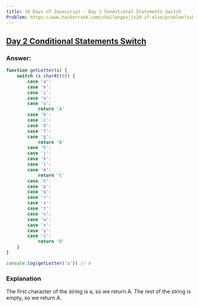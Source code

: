 ```yaml
---
title: 10 Days of Javascript - Day 2 Conditional Statements Switch
Problem: https://www.hackerrank.com/challenges/js10-if-else/problem?isFullScreen=true
---
```


## [Day 2 Conditional Statements Switch](https://www.hackerrank.com/challenges/js10-if-else/problem?isFullScreen=true)

### **Answer:**

```js
function getLetter(s) {
	switch (s.charAt(0)) {
		case 'a':
		case 'e':
		case 'i':
		case 'o':
		case 'u':
			return 'A'
		case 'b':
		case 'c':
		case 'd':
		case 'f':
		case 'g':
			return 'B'
		case 'h':
		case 'j':
		case 'k':
		case 'l':
		case 'm':
			return 'C'
		case 'n':
		case 'p':
		case 'q':
		case 'r':
		case 's':
		case 't':
		case 'v':
		case 'w':
		case 'x':
		case 'y':
		case 'z':
			return 'D'
	}
}

console.log(getLetter('a')) // A
```

### **Explanation**

The first character of the string is a, so we return A. The rest of the string is empty, so we return A.
